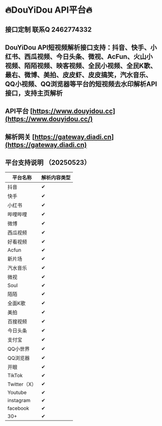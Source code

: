 # **🔥DouYiDou API平台🔥**



## 接口定制 联系Q 2462774332



## DouYiDou API短视频解析接口支持：抖音、快手、小红书、西瓜视频、今日头条、微视、AcFun、火山小视频、陌陌视频、映客视频、全民小视频、全民K歌、最右、微博、美拍、皮皮虾、皮皮搞笑，汽水音乐、QQ小视频、QQ浏览器等平台的短视频去水印解析API接口，支持主页解析



## API平台 [https://www.douyidou.cc](https://www.douyidou.cc/)

## 解析网关 [https://gateway.diadi.cn](https://gateway.diadi.cn)




## 平台支持说明 （20250523）

| 平台名称     | 解析内容类型 |
| ------------ | ------------ |
| 抖音         | ✔            |
| 快手         | ✔            |
| 小红书       | ✔            |
| 哔哩哔哩     | ✔            |
| 微博         | ✔            |
| 西瓜视频     | ✔            |
| 好看视频     | ✔            |
| Acfun        | ✔            |
| 新片场       | ✔            |
| 汽水音乐     | ✔            |
| 微视         | ✔            |
| Soul         | ✔            |
| 陌陌         | ✔            |
| 全面K歌      | ✔            |
| 美拍         | ✔            |
| 百搜视频     | ✔            |
| 今日头条     | ✔            |
| 支付宝       | ✔            |
| QQ小世界     | ✔            |
| QQ浏览器     | ✔            |
| 开眼         | ✔            |
| TikTok       | ✔            |
| Twitter（X） | ✔            |
| Youtube      | ✔            |
| instagram    | ✔            |
| facebook     | ✔            |
| 30+          | ✔            |

